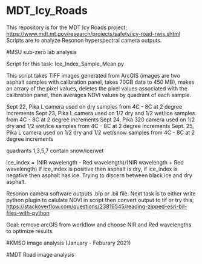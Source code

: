 # MDT_Icy_Roads
This repository is for the MDT Icy Roads project; https://www.mdt.mt.gov/research/projects/safety/icy-road-rwis.shtml
Scripts are to analyze Resonon hyperspectral camera outputs.

#MSU sub-zero lab analysis

Script for this task:
Ice_Index_Sample_Mean.py

This script takes TIFF images generated from ArcGIS (images are two asphalt samples with calibration panel, takes 70GB data to 450 MB), makes an arrary of the pixel values, deletes the pixel values associated with the calibration panel, then averages NDVI values by quadrant of each sample.

Sept 22, Pika L camera used on dry samples from 4C - 8C at 2 degree increments
Sept 23, Pika L camera used on 1/2 dry and 1/2 wet/ice samples from 4C - 8C at 2 degree increments
Sept 24, Pika 320 camera used on 1/2 dry and 1/2 wet/ice samples from 4C - 8C at 2 degree increments
Sept. 25, Pika L camera used on 1/2 dry and 1/2 wet/snow samples from 4C - 8C at 2 degree increments

quadrants 1,3,5,7	contain snow/ice/wet

ice_index = (NIR wavelength - Red wavelength)/(NIR wavelength + Red wavelength)
If ice_index is positive then asphalt is dry, if ice_index is negative then asphalt has ice. Trying to discern between black ice and dry asphalt.

Resonon camera software outputs .bip or .bil file. Next task is to either write python plugin to calulate NDVI in script then convert output to tif or try this;
https://stackoverflow.com/questions/23816545/reading-zipped-esri-bil-files-with-python

Goal: remove arcGIS from workflow and choose NIR and Red wavelengths to optimize results.

#KMSO image analysis (January - Feburary 2021)

#MDT Road image analysis

